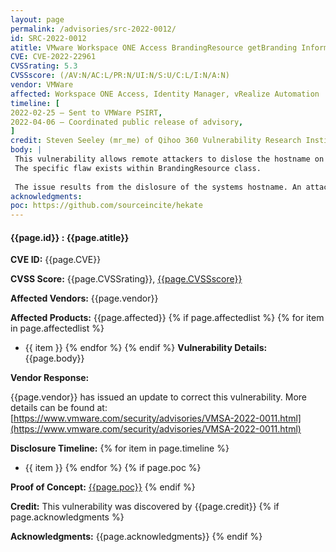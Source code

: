 ```yaml
---
layout: page
permalink: /advisories/src-2022-0012/
id: SRC-2022-0012
atitle: VMware Workspace ONE Access BrandingResource getBranding Information Disclosure Vulnerability
CVE: CVE-2022-22961
CVSSrating: 5.3
CVSSscore: (/AV:N/AC:L/PR:N/UI:N/S:U/C:L/I:N/A:N)
vendor: VMWare
affected: Workspace ONE Access, Identity Manager, vRealize Automation
timeline: [
2022-02-25 – Sent to VMWare PSIRT,
2022-04-06 – Coordinated public release of advisory,
]
credit: Steven Seeley (mr_me) of Qihoo 360 Vulnerability Research Institute
body: |
 This vulnerability allows remote attackers to dislose the hostname on affected installations of VMware Workspace ONE Access. Authentication is not required to exploit this vulnerability.
 The specific flaw exists within BrandingResource class. 
 
 The issue results from the dislosure of the systems hostname. An attacker can leverage this vulnerability to target users in a client-side attack senario.
acknowledgments:
poc: https://github.com/sourceincite/hekate
---
```


#### **{{page.id}} : {{page.atitle}}**

**CVE ID:**
{{page.CVE}}

**CVSS Score:**
{{page.CVSSrating}}, [{{page.CVSSscore}}](https://nvd.nist.gov/vuln-metrics/cvss/v3-calculator?vector={{page.CVSSscore}})

**Affected Vendors:**
{{page.vendor}}

**Affected Products:**
{{page.affected}}
{% if page.affectedlist %}
{% for item in page.affectedlist %}
  - {{ item }}
{% endfor %}
{% endif %}
**Vulnerability Details:**
{{page.body}}

**Vendor Response:**

{{page.vendor}} has issued an update to correct this vulnerability. More details can be found at: [https://www.vmware.com/security/advisories/VMSA-2022-0011.html](https://www.vmware.com/security/advisories/VMSA-2022-0011.html)

**Disclosure Timeline:**
{% for item in page.timeline %}
  - {{ item }}
{% endfor %}
{% if page.poc %}

**Proof of Concept:**
[{{page.poc}}]({{page.poc}})
{% endif %}

**Credit:**
This vulnerability was discovered by {{page.credit}}
{% if page.acknowledgments %}

**Acknowledgments:**
{{page.acknowledgments}}
{% endif %}
